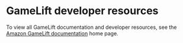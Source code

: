# GameLift developer resources<a name="gamelift-guides"></a>

To view all GameLift documentation and developer resources, see the [Amazon GameLift documentation](https://docs.aws.amazon.com/gamelift/index.html) home page\.